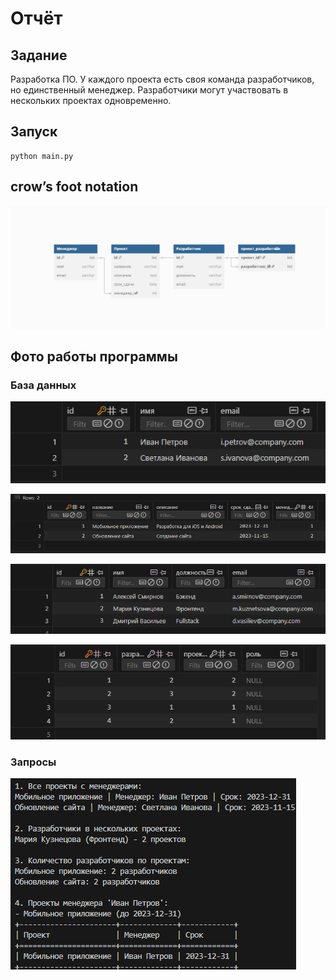 # Отчёт
## Задание 
Разработка ПО. У каждого проекта есть своя команда разработчиков, но единственный менеджер. Разработчики могут участвовать в нескольких проектах одновременно.
## Запуск
```
python main.py
```
## crow’s foot notation
![cfn](pics17/cfn.png)

## Фото работы программы
### База данных
![p1](pics17/p1.png)

![p2](pics17/p2.png)

![p3](pics17/p3.png)

![p4](pics17/p4.png)

### Запросы
![p5](pics17/p5.png)